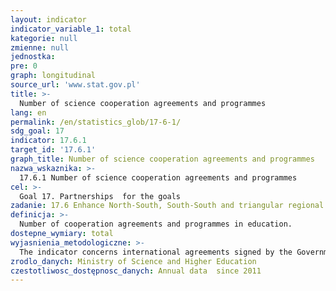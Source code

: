 ```yaml
---
layout: indicator
indicator_variable_1: total
kategorie: null
zmienne: null
jednostka: 
pre: 0
graph: longitudinal
source_url: 'www.stat.gov.pl'
title: >-
  Number of science cooperation agreements and programmes
lang: en
permalink: /en/statistics_glob/17-6-1/
sdg_goal: 17
indicator: 17.6.1
target_id: '17.6.1'
graph_title: Number of science cooperation agreements and programmes
nazwa_wskaznika: >-
  17.6.1 Number of science cooperation agreements and programmes
cel: >-
  Goal 17. Partnerships  for the goals
zadanie: 17.6 Enhance North-South, South-South and triangular regional and international cooperation on and access to science, technology and innovation and enhance knowledge-sharing on mutually agreed terms, including through improved coordination among existing mechanisms, in particular at the United Nations level, and through a global technology facilitation mechanism
definicja: >-
  Number of cooperation agreements and programmes in education.
dostepne_wymiary: total
wyjasnienia_metodologiczne: >-
  The indicator concerns international agreements signed by the Government of the Republic of Poland and cooperation programmes concluded by the Minister of Science and Higher Education and the Minister of National Education.Data for the indicator come from the Treaty Department of the Ministry of Foreign Affairs. It contains the lists and texts of international agreements to which Poland is or was a party. These are binding agreements and those which already have become inapplicable. It also contains the agreements that Poland intends to bind (i.e. agreements not yet in force but for which the national treaty procedure was initiated).
zrodlo_danych: Ministry of Science and Higher Education
czestotliwosc_dostępnosc_danych: Annual data  since 2011
---
```

